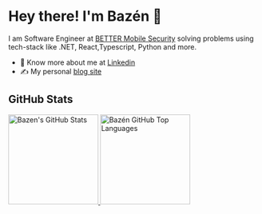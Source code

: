 # Hey there! I'm Bazén 👋

I am Software Engineer at [BETTER Mobile Security](https://www.better.mobi) solving problems using tech-stack like .NET, React,Typescript, Python and more.

- 👨 Know more about me at [Linkedin](https://www.linkedin.com/in/bazen-teklehaymanot-b0ba49137)
- ✍️ My personal [blog site](https://dev.to/bazenteklehaymanot)

## GitHub Stats

<a href="https://github.com/bazen-teklehaymanot">
  <img height="180em" src="https://github-readme-stats.vercel.app/api?username=bazen-teklehaymanot&show_icons=true&theme=shades-of-purple&count_private=true" alt="Bazen's GitHub Stats" />
  <img height="180em" src="https://github-readme-stats.vercel.app/api/top-langs/?username=bazen-teklehaymanot&theme=shades-of-purple&layout=compact&hide=['SCSS']" alt="Bazén GitHub Top Languages" />
</a>
